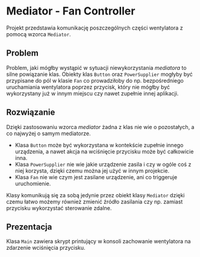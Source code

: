 # Mediator - Fan Controller
Projekt przedstawia komunikację poszczególnych części wentylatora z pomocą wzorca `Mediator`.

## Problem
Problem, jaki mógłby wystąpić w sytuacji niewykorzystania *mediatora* to silne powiązanie klas.
Obiekty klas `Button` oraz `PowerSupplier` mogłyby być przypisane do pól w klasie `Fan` co prowadziłoby do np. bezpośredniego uruchamiania wentylatora poprzez przycisk, który nie mógłby być wykorzystany już w innym miejscu czy nawet zupełnie innej aplikacji.

## Rozwiązanie
Dzięki zastosowaniu wzorca *mediator* żadna z klas nie wie o pozostałych, a co najwyżej o samym mediatorze.
* Klasa `Button` może być wykorzystana w kontekście zupełnie innego urządzenia, a nawet akcja na wciśnięcie przycisku może być całkowicie inna.
* Klasa `PowerSupplier` nie wie jakie urządzenie zasila i czy w ogóle coś z niej korzysta, dzięki czemu można jej użyć w innym projekcie.
* Klasa `Fan` nie wie czym jest zasilane urządzenie, ani co triggeruje uruchomienie.

Klasy komunikują się za sobą jedynie przez obiekt klasy `Mediator` dzięki czemu łatwo możemy również zmienić źródło zasilania czy np. zamiast przycisku wykorzystać sterowanie zdalne.

## Prezentacja
Klasa `Main` zawiera skrypt printujący w konsoli zachowanie wentylatora na zdarzenie wciśnięcia przycisku.